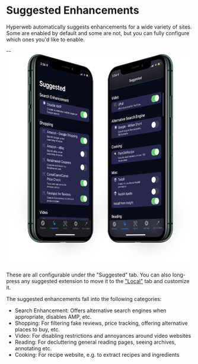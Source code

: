 # Suggested Enhancements

Hyperweb automatically suggests enhancements for a wide variety of sites. Some are enabled by default and some are not, but you can fully configure which ones you'd like to enable.

--![](/static/images/dual-facing-suggested.png)

These are all configurable under the "Suggested" tab. You can also long-press any suggested extension to move it to the ["Local"](/local) tab and customize it.

The suggested enhancements fall into the following categories:

* Search Enhancement: Offers alternative search engines when appropriate, disables AMP, etc.
* Shopping: For filtering fake reviews, price tracking, offering alternative places to buy, etc.
* Video: For disabling restrictions and annoyances around video websites
* Reading: For decluttering general reading pages, seeing archives, annotating etc.
* Cooking: For recipe website, e.g. to extract recipes and ingredients